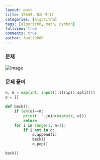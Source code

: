 ```yaml
---
layout: post
title: 15649. N과 M(1)
categories: [algorithm]
tags: [algorithm, math, python]
fullview: true
comments: true
author: fault2000
---
```

### 문제

![image](https://user-images.githubusercontent.com/73513005/153750481-b0f86b5e-5f4a-4ff3-afc0-165fbf8fde87.png)

### 문제 풀이

```python
n, m = map(int, input().strip().split())
o = []

def back():
    if len(o)==m:
        print(' '.join(map(str, o)))
        return
    for i in range(1, n+1):
        if i not in o:
            o.append(i)
            back()
            o.pop()

back()
```